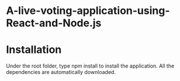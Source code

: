 # A-live-voting-application-using-React-and-Node.js


# Installation

Under the root folder, type npm install to install the application. All the dependencies are automatically downloaded.
